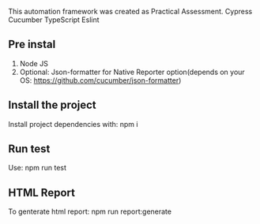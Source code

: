 This automation framework was created as Practical Assessment.
Cypress
Cucumber
TypeScript
Eslint

## Pre instal

1. Node JS
2. Optional: Json-formatter for Native Reporter option(depends on your OS: https://github.com/cucumber/json-formatter)

## Install the project

Install project dependencies with: npm i

## Run test

Use: npm run test

## HTML Report

To genterate html report: npm run report:generate
